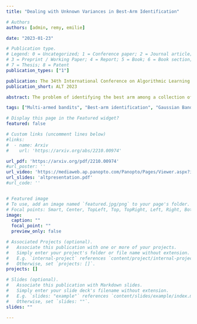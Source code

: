 ```yaml
---
title: "Dealing with Unknown Variances in Best-Arm Identification"

# Authors
authors: [admin, remy, emilie]

date: "2023-01-23"

# Publication type.
# Legend: 0 = Uncategorized; 1 = Conference paper; 2 = Journal article;
# 3 = Preprint / Working Paper; 4 = Report; 5 = Book; 6 = Book section;
# 7 = Thesis; 8 = Patent
publication_types: ["1"]

publication: The 34th International Conference on Algorithmic Learning Theory
publication_short: ALT 2023

abstract: The problem of identifying the best arm among a collection of items having Gaussian rewards distribution is well understood when the variances are known. Despite its practical relevance for many applications, few works studied it for unknown variances. In this paper we introduce and analyze two approaches to deal with unknown variances, either by plugging in the empirical variance or by adapting the transportation costs. In order to calibrate our two stopping rules, we derive new time-uniform concentration inequalities, which are of independent interest. Then, we illustrate the theoretical and empirical performances of our two sampling rule wrappers on Track-and-Stop and on a Top Two algorithm. Moreover, by quantifying the impact on the sample complexity of not knowing the variances, we reveal that it is rather small.

tags: ["Multi-armed bandits", "Best-arm identification", "Gaussian Bandits", "Unknown Variances", "Fixed confidence"]

# Display this page in the Featured widget?
featured: false

# Custom links (uncomment lines below)
#links:
#  - name: Arxiv
#    url: 'https://arxiv.org/abs/2210.00974'

url_pdf: 'https://arxiv.org/pdf/2210.00974'
#url_poster: ''
url_video: 'https://mediaweb.ap.panopto.com/Panopto/Pages/Viewer.aspx?id=a55f4962-257f-402d-9e6f-afa4002d4db6'
url_slides: 'altpresentation.pdf'
#url_code: ''


# Featured image
# To use, add an image named `featured.jpg/png` to your page's folder. 
# Focal points: Smart, Center, TopLeft, Top, TopRight, Left, Right, BottomLeft, Bottom, BottomRight.
image:
  caption: ""
  focal_point: ""
  preview_only: false

# Associated Projects (optional).
#   Associate this publication with one or more of your projects.
#   Simply enter your project's folder or file name without extension.
#   E.g. `internal-project` references `content/project/internal-project/index.md`.
#   Otherwise, set `projects: []`.
projects: []

# Slides (optional).
#   Associate this publication with Markdown slides.
#   Simply enter your slide deck's filename without extension.
#   E.g. `slides: "example"` references `content/slides/example/index.md`.
#   Otherwise, set `slides: ""`.
slides: ""

---
```

